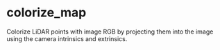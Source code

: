 # colorize_map
Colorize LiDAR points with image RGB by projecting them into the image using the camera intrinsics and extrinsics.
